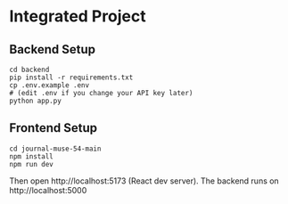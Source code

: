 
# Integrated Project

## Backend Setup
```
cd backend
pip install -r requirements.txt
cp .env.example .env
# (edit .env if you change your API key later)
python app.py
```

## Frontend Setup
```
cd journal-muse-54-main
npm install
npm run dev
```

Then open http://localhost:5173 (React dev server).
The backend runs on http://localhost:5000
